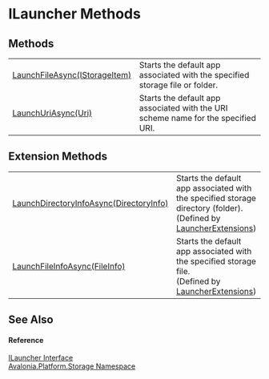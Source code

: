 # ILauncher Methods




## Methods
<table>
<tr>
<td><a href="M_Avalonia_Platform_Storage_ILauncher_LaunchFileAsync">LaunchFileAsync(IStorageItem)</a></td>
<td>Starts the default app associated with the specified storage file or folder.</td>
</tr>
<tr>
<td><a href="M_Avalonia_Platform_Storage_ILauncher_LaunchUriAsync">LaunchUriAsync(Uri)</a></td>
<td>Starts the default app associated with the URI scheme name for the specified URI.</td>
</tr>
</table>

## Extension Methods
<table>
<tr>
<td><a href="M_Avalonia_Platform_Storage_LauncherExtensions_LaunchDirectoryInfoAsync">LaunchDirectoryInfoAsync(DirectoryInfo)</a></td>
<td>Starts the default app associated with the specified storage directory (folder).<br />(Defined by <a href="T_Avalonia_Platform_Storage_LauncherExtensions">LauncherExtensions</a>)</td>
</tr>
<tr>
<td><a href="M_Avalonia_Platform_Storage_LauncherExtensions_LaunchFileInfoAsync">LaunchFileInfoAsync(FileInfo)</a></td>
<td>Starts the default app associated with the specified storage file.<br />(Defined by <a href="T_Avalonia_Platform_Storage_LauncherExtensions">LauncherExtensions</a>)</td>
</tr>
</table>

## See Also


#### Reference
<a href="T_Avalonia_Platform_Storage_ILauncher">ILauncher Interface</a>  
<a href="N_Avalonia_Platform_Storage">Avalonia.Platform.Storage Namespace</a>  
